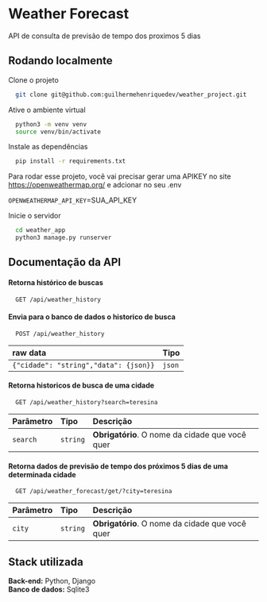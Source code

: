 
# Weather Forecast

API de consulta de previsão de tempo dos proximos 5 dias


## Rodando localmente

Clone o projeto

```bash
  git clone git@github.com:guilhermehenriquedev/weather_project.git
```

Ative o ambiente virtual

```bash
  python3 -m venv venv
  source venv/bin/activate
```

Instale as dependências

```bash
  pip install -r requirements.txt
```


Para rodar esse projeto, você vai precisar gerar uma APIKEY no site https://openweathermap.org/ e adcionar no seu .env

`OPENWEATHERMAP_API_KEY`=SUA_API_KEY

Inicie o servidor

```bash
  cd weather_app
  python3 manage.py runserver
```


## Documentação da API

#### Retorna histórico de buscas

```http
  GET /api/weather_history
```

#### Envia para o banco de dados o historico de busca

```http
  POST /api/weather_history
```

| raw data   | Tipo       | 
| :---------- | :--------- | 
| `{"cidade": "string","data": {json}}`      | `json` |


#### Retorna historicos de busca de uma cidade

```http
  GET /api/weather_history?search=teresina
```

| Parâmetro   | Tipo       | Descrição                                   |
| :---------- | :--------- | :------------------------------------------ |
| `search`      | `string` | **Obrigatório**. O nome da cidade que você quer |


#### Retorna dados de previsão de tempo dos próximos 5 dias de uma determinada cidade

```http
  GET /api/weather_forecast/get/?city=teresina
```

| Parâmetro   | Tipo       | Descrição                                   |
| :---------- | :--------- | :------------------------------------------ |
| `city`      | `string` | **Obrigatório**. O nome da cidade que você quer |





## Stack utilizada

**Back-end:** Python, Django \
**Banco de dados:** Sqlite3


